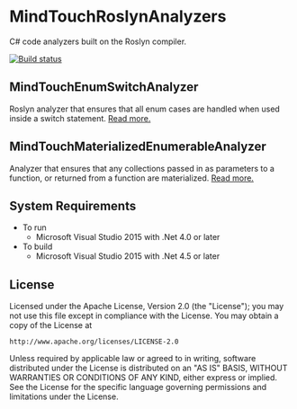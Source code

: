 MindTouchRoslynAnalyzers
========================

C# code analyzers built on the Roslyn compiler.

[![Build status](https://ci.appveyor.com/api/projects/status/lj3g8340v18oewap?svg=true)](https://ci.appveyor.com/project/yurigorokhov/roslynanalyzers)

MindTouchEnumSwitchAnalyzer
---------------------------

Roslyn analyzer that ensures that all enum cases are handled when used inside a switch statement. [Read more.](MindTouchRoslynAnalyzers/MindTouchRoslynAnalyzers/MindTouchEnumSwitchAnalyzer/README.md)

MindTouchMaterializedEnumerableAnalyzer
---------------------------------------

Analyzer that ensures that any collections passed in as parameters to a function, or returned from a function are materialized. [Read more.](MindTouchRoslynAnalyzers/MindTouchRoslynAnalyzers/MindTouchMaterializedEnumerableAnalyzer/README.md)

System Requirements
-------------------

-	To run
	-	Microsoft Visual Studio 2015 with .Net 4.0 or later
-	To build
	-	Microsoft Visual Studio 2015 with .Net 4.5 or later

License
-------

Licensed under the Apache License, Version 2.0 (the "License"); you may not use this file except in compliance with the License. You may obtain a copy of the License at

```
http://www.apache.org/licenses/LICENSE-2.0
```

Unless required by applicable law or agreed to in writing, software distributed under the License is distributed on an "AS IS" BASIS, WITHOUT WARRANTIES OR CONDITIONS OF ANY KIND, either express or implied. See the License for the specific language governing permissions and limitations under the License.
